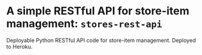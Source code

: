 # A simple RESTful API for store-item management: `stores-rest-api`

Deployable Python RESTful API code for store-item management.
Deployed to Heroku.
